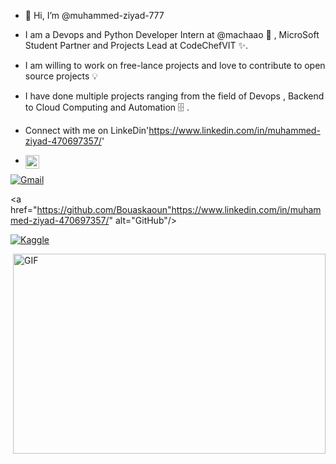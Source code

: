 - 👋 Hi, I’m @muhammed-ziyad-777
- I am a Devops and Python Developer Intern at @machaao 🧰 , MicroSoft Student Partner and Projects Lead at CodeChefVIT ✨.
- I am willing to work on free-lance projects and love to contribute to open source projects 💡
- I have done multiple projects ranging from the field of Devops , Backend to Cloud Computing and Automation 🗄️ .
- Connect with me on LinkeDin'https://www.linkedin.com/in/muhammed-ziyad-470697357/'


- <a href="https://www.instagram.com/ziii.yaad._/">
  <img align="left" alt="muhammed ziyad" width="22px" src="https://cdn.jsdelivr.net/npm/simple-icons@v3/icons/instagram.svg" />
</a>

<a href="mailto:bouaskaoun.mz0359147@gmail.com"><img img src="https://img.shields.io/badge/gmail-%23EA4335.svg?style=plastic&logo=gmail&logoColor=white" alt="Gmail"/></a>


<a href="https://github.com/Bouaskaoun"https://www.linkedin.com/in/muhammed-ziyad-470697357/" alt="GitHub"/></a>


<a href="https://www.kaggle.com/bouaskaounmohammed"><img src="https://img.shields.io/badge/kaggle-%230A66C2.svg?style=plastic&logo=kaggle&logoColor=white" alt="Kaggle"/></a>
</p>

 <img align="right" alt="GIF" src="https://github.com/abhisheknaiidu/abhisheknaiidu/blob/master/code.gif?raw=true" width="500" height="320" />







